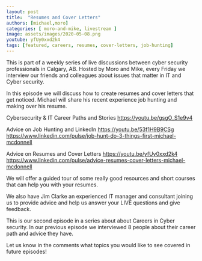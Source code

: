 ```yaml
---
layout: post
title:  "Resumes and Cover Letters"
authors: [michael,moro]
categories: [ moro-and-mike, livestream ]
image: assets/images/2020-05-08.png
youtube: yfUy0xxd2k4
tags: [featured, careers, resumes, cover-letters, job-hunting]
---
```

This is part of a weekly series of live discussions between cyber security professionals in Calgary, AB. Hosted by Moro and Mike, every Friday we interview our friends and colleagues about issues that matter in IT and Cyber security.

In this episode we will discuss how to create resumes and cover letters that get noticed. Michael will share his recent experience job hunting and making over his resume. 

Cybersecurity & IT Career Paths and Stories
  https://youtu.be/gsgO_S1e9v4

Advice on Job Hunting and LinkedIn
  https://youtu.be/53f1H9B9CSg
  https://www.linkedin.com/pulse/job-hunt-do-3-things-first-michael-mcdonnell

Advice on Resumes and Cover Letters
  https://youtu.be/yfUy0xxd2k4
  https://www.linkedin.com/pulse/advice-resumes-cover-letters-michael-mcdonnell

We will offer a guided tour of some really good resources and short courses that can help you with your resumes.

We also have Jim Clarke an experienced IT manager and consultant joining us to provide advice and help us answer your LIVE questions and give feedback.

This is our second episode in a series about about Careers in Cyber security. In our previous episode we interviewed 8 people about their career path and advice they have.

Let us know in the comments what topics you would like to see covered in future episodes!
